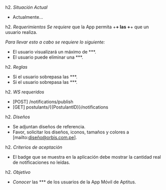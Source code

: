 h2. *Situación Actual*
- Actualmente...

h2. *Requerimientos*
_Se requiere_ que la App permita +******+ las +******+ que un usuario realiza.

*Para llevar esto a cabo se requiere lo siguiente:*

* El usuario visualizará un máximo de ***.
* El usuario puede eliminar una ***.

h2. *Reglas*
* Si el usuario sobrepasa las ***.
* Si el usuario sobrepasa las ***.

h2. *WS requeridos*
- [POST] /notifications/publish
- [GET] postulants/{{PostulantID}}/notifications

h2. *Diseños*
* Se adjuntan diseños de referencia.
* Favor, solicitar los diseños, iconos, tamaños y colores a [mailto:diseño@orbis.com.pe].


h2. *Criterios de aceptación*
- El badge que se muestra en la aplicación debe mostrar la cantidad real de notificaciones no leídas.

h2. *Objetivo*

* _Conocer_ las *** de los usuarios de la App Móvil de Aptitus.
